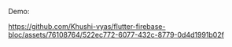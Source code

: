 Demo:



https://github.com/Khushi-vyas/flutter-firebase-bloc/assets/76108764/522ec772-6077-432c-8779-0d4d1991b02f


